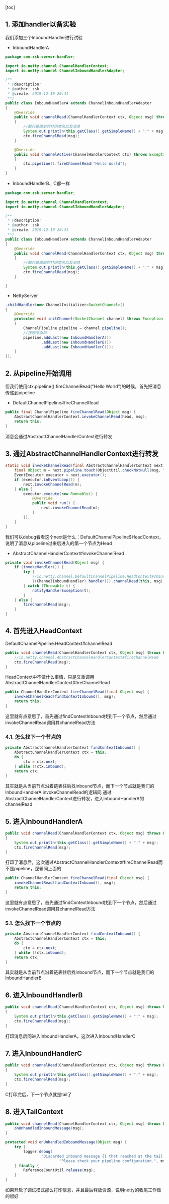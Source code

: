 [toc]

 


## 1. 添加handler以备实验

我们添加三个InboundHandler进行试验
- InboundHandlerA
```java
package com.zsk.server.handler;

import io.netty.channel.ChannelHandlerContext;
import io.netty.channel.ChannelInboundHandlerAdapter;

/**
 * @description:
 * @author: zsk
 * @create: 2019-12-10 20:41
 **/
public class InboundHandlerA extends ChannelInboundHandlerAdapter
{
    @Override
    public void channelRead(ChannelHandlerContext ctx, Object msg) throws Exception
    {
    	//都只是简单的打印类名以及消息
        System.out.println(this.getClass().getSimpleName() + ":" + msg);
        ctx.fireChannelRead(msg);
    }

    @Override
    public void channelActive(ChannelHandlerContext ctx) throws Exception
    {
        ctx.pipeline().fireChannelRead("Hello World");
    }
}

```

- InboundHandlerB、C都一样

```java
package com.zsk.server.handler;

import io.netty.channel.ChannelHandlerContext;
import io.netty.channel.ChannelInboundHandlerAdapter;

/**
 * @description:
 * @author: zsk
 * @create: 2019-12-10 20:41
 **/
public class InboundHandlerA extends ChannelInboundHandlerAdapter
{
    @Override
    public void channelRead(ChannelHandlerContext ctx, Object msg) throws Exception
    {
    	//都只是简单的打印类名以及消息
        System.out.println(this.getClass().getSimpleName() + ":" + msg);
        ctx.fireChannelRead(msg);
    }

}

```

- NettyServer

```java
.childHandler(new ChannelInitializer<SocketChannel>()
{
    @Override
    protected void initChannel(SocketChannel channel) throws Exception
    {
        ChannelPipeline pipeline = channel.pipeline();
        //按顺序添加
        pipeline.addLast(new InboundHandlerA())
                .addLast(new InboundHandlerB())
                .addLast(new InboundHandlerC());
    }
});

```

## 2. 从pipeline开始调用

但我们使用ctx.pipeline().fireChannelRead("Hello World")的时候，首先把消息传递到pipeline
- DefaultChannelPipeline#fireChannelRead
```java
public final ChannelPipeline fireChannelRead(Object msg) {
    AbstractChannelHandlerContext.invokeChannelRead(head, msg);
    return this;
}
```

消息会通过AbstractChannelHandlerContext进行转发

## 3. 通过AbstractChannelHandlerContext进行转发

```java
static void invokeChannelRead(final AbstractChannelHandlerContext next, Object msg) {
    final Object m = next.pipeline.touch(ObjectUtil.checkNotNull(msg, "msg"), next);
    EventExecutor executor = next.executor();
    if (executor.inEventLoop()) {
        next.invokeChannelRead(m);
    } else {
        executor.execute(new Runnable() {
            @Override
            public void run() {
                next.invokeChannelRead(m);
            }
        });
    }
}
```

我们可以debug看看这个next是什么：DefaultChannelPipeline$HeadContext，说明了消息从pipeline过来后进入的第一个节点为Head
- AbstractChannelHandlerContext#invokeChannelRead
```java
private void invokeChannelRead(Object msg) {
    if (invokeHandler()) {
        try {
        	//io.netty.channel.DefaultChannelPipeline.HeadContext#channelRead
            ((ChannelInboundHandler) handler()).channelRead(this, msg);
        } catch (Throwable t) {
            notifyHandlerException(t);
        }
    } else {
        fireChannelRead(msg);
    }
}


```


## 4. 首先进入HeadContext


DefaultChannelPipeline.HeadContext#channelRead
```java
public void channelRead(ChannelHandlerContext ctx, Object msg) throws Exception {
	//io.netty.channel.AbstractChannelHandlerContext#fireChannelRead
    ctx.fireChannelRead(msg);
}
```

HeadContext中不做什么事情，只是又重调用AbstractChannelHandlerContext#fireChannelRead
```java
public ChannelHandlerContext fireChannelRead(final Object msg) {
    invokeChannelRead(findContextInbound(), msg);
    return this;
}
```

这里就有点意思了，首先通过findContextInbound找到下一个节点，然后通过invokeChannelRead调用其channelRead方法

### 4.1. 怎么找下一个节点的
```java
private AbstractChannelHandlerContext findContextInbound() {
    AbstractChannelHandlerContext ctx = this;
    do {
        ctx = ctx.next;
    } while (!ctx.inbound);
    return ctx;
}
```

其实就是从当前节点沿着链表往后找inbound节点，而下一个节点就是我们的InboundHandlerA
invokeChannelRead的逻辑同 通过AbstractChannelHandlerContext进行转发，进入InboundHandlerA的channelRead

## 5. 进入InboundHandlerA

```java
public void channelRead(ChannelHandlerContext ctx, Object msg) throws Exception
{
    System.out.println(this.getClass().getSimpleName() + ":" + msg);
    ctx.fireChannelRead(msg);
}
```

打印了消息后，这次通过AbstractChannelHandlerContext#fireChannelRead而不是pipeline，逻辑同上面的

```java
public ChannelHandlerContext fireChannelRead(final Object msg) {
    invokeChannelRead(findContextInbound(), msg);
    return this;
}
```

这里就有点意思了，首先通过findContextInbound找到下一个节点，然后通过invokeChannelRead调用其channelRead方法

### 5.1. 怎么找下一个节点的
```java
private AbstractChannelHandlerContext findContextInbound() {
    AbstractChannelHandlerContext ctx = this;
    do {
        ctx = ctx.next;
    } while (!ctx.inbound);
    return ctx;
}
```

其实就是从当前节点沿着链表往后找inbound节点，而下一个节点就是我们的InboundHandlerB

## 6. 进入InboundHandlerB

```java
public void channelRead(ChannelHandlerContext ctx, Object msg) throws Exception
{
    System.out.println(this.getClass().getSimpleName() + ":" + msg);
    ctx.fireChannelRead(msg);
}

```

打印消息后同进入InboundHandlerA，这次进入InboundHandlerC

## 7. 进入InboundHandlerC

```java
public void channelRead(ChannelHandlerContext ctx, Object msg) throws Exception
{
    System.out.println(this.getClass().getSimpleName() + ":" + msg);
    ctx.fireChannelRead(msg);
}
```

C打印完后，下一个节点就是tail了

## 8. 进入TailContext

```java
public void channelRead(ChannelHandlerContext ctx, Object msg) throws Exception {
    onUnhandledInboundMessage(msg);
}

protected void onUnhandledInboundMessage(Object msg) {
    try {
        logger.debug(
                "Discarded inbound message {} that reached at the tail of the pipeline. " +
                        "Please check your pipeline configuration.", msg);
    } finally {
        ReferenceCountUtil.release(msg);
    }
}
```

如果开启了调试模式那么打印信息，并且最后释放资源，说明netty的收尾工作做的很好

